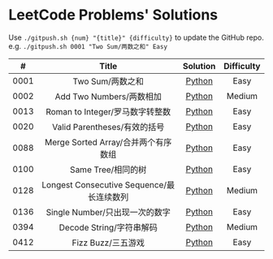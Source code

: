 # LeetCode Problems' Solutions

Use `./gitpush.sh {num} "{title}" {difficulty}` to update the GitHub repo.  
e.g. `./gitpush.sh 0001 "Two Sum/两数之和" Easy`

|#|Title|Solution|Difficulty|
|:-:|:-:|:-:|:-:|
| 0001 | Two Sum/两数之和 | [Python](https://github.com/YanY-Henry/LeetCode/blob/main/code/0001.py) | Easy |
| 0002 | Add Two Numbers/两数相加 | [Python](https://github.com/YanY-Henry/LeetCode/blob/main/code/0002.py) | Medium |
| 0013 | Roman to Integer/罗马数字转整数 | [Python](https://github.com/YanY-Henry/LeetCode/blob/main/code/0013.py) | Easy |
| 0020 | Valid Parentheses/有效的括号 | [Python](https://github.com/YanY-Henry/LeetCode/blob/main/code/0020.py) | Easy |
| 0088 | Merge Sorted Array/合并两个有序数组 | [Python](https://github.com/YanY-Henry/LeetCode/blob/main/code/0088.py) | Easy |
| 0100 | Same Tree/相同的树 | [Python](https://github.com/YanY-Henry/LeetCode/blob/main/code/0100.py) | Easy |
| 0128 | Longest Consecutive Sequence/最长连续数列 | [Python](https://github.com/YanY-Henry/LeetCode/blob/main/code/0128.py) | Medium |
| 0136 | Single Number/只出现一次的数字 | [Python](https://github.com/YanY-Henry/LeetCode/blob/main/code/0136.py) | Easy |
| 0394 | Decode String/字符串解码 | [Python](https://github.com/YanY-Henry/LeetCode/blob/main/code/0394.py) | Medium |
| 0412 | Fizz Buzz/三五游戏 | [Python](https://github.com/YanY-Henry/LeetCode/blob/main/code/0412.py) | Easy |
